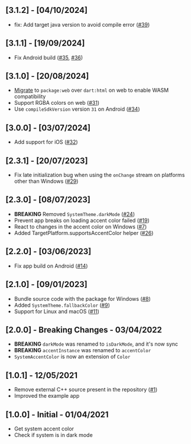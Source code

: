## [3.1.2] - [04/10/2024]

* fix: Add target java version to avoid compile error ([#39](https://github.com/bdlukaa/system_theme/pull/39))

## [3.1.1] - [19/09/2024]

* Fix Android build ([#35](https://github.com/bdlukaa/system_theme/pull/35), [#36](https://github.com/bdlukaa/system_theme/pull/36))

## [3.1.0] - [20/08/2024]

* [Migrate](https://dart.dev/interop/js-interop/package-web) to `package:web` over `dart:html` on web to enable WASM compatibility
* Support RGBA colors on web ([#31](https://github.com/bdlukaa/system_theme/issues/31))
* Use `compileSdkVersion` version `31` on Android ([#34](https://github.com/bdlukaa/system_theme/issues/34))

## [3.0.0] - [03/07/2024]

* Add support for iOS ([#32](https://github.com/bdlukaa/system_theme/pull/32))

## [2.3.1] - [20/07/2023]

- Fix late initialization bug when using the `onChange` stream on platforms other than Windows ([#29](https://github.com/bdlukaa/system_theme/issues/29))

## [2.3.0] - [08/07/2023]

- **BREAKING** Removed `SystemTheme.darkMode` ([#24](https://github.com/bdlukaa/system_theme/pull/24))
- Prevent app breaks on loading accent color failed ([#19](https://github.com/bdlukaa/system_theme/pull/19))
- React to changes in the accent color on Windows ([#7](https://github.com/bdlukaa/system_theme/pull/7))
- Added TargetPlatform.supportsAccentColor helper ([#26](https://github.com/bdlukaa/system_theme/pull/26))

## [2.2.0] - [03/06/2023]

- Fix app build on Android ([#14](https://github.com/bdlukaa/system_theme/issues/14))

## [2.1.0] - [09/01/2023]

- Bundle source code with the package for Windows ([#8](https://github.com/bdlukaa/system_theme/issues/8))
- Added `SystemTheme.fallbackColor` ([#9](https://github.com/bdlukaa/system_theme/issues/9))
- Support for Linux and macOS ([#11](https://github.com/bdlukaa/system_theme/pull/11))

## [2.0.0] - Breaking Changes - 03/04/2022

- **BREAKING** `darkMode` was renamed to `isDarkMode`, and it's now sync
- **BREAKING** `accentInstance` was renamed to `accentColor`
- `SystemAccentColor` is now an extension of `Color`

## [1.0.1] - 12/05/2021

- Remove external C++ source present in the repository ([#1](https://github.com/bdlukaa/system_theme/pull/1))
- Improved the example app

## [1.0.0] - Initial - 01/04/2021

- Get system accent color
- Check if system is in dark mode

